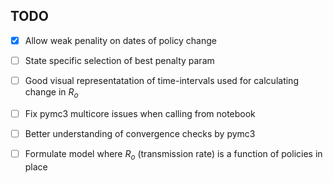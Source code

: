 ## TODO

- [x] Allow weak penality on dates of policy change
- [ ] State specific selection of best penalty param

- [ ] Good visual representatation of time-intervals used for calculating change in $R_o$

- [ ] Fix pymc3 multicore issues when calling from notebook

- [ ] Better understanding of convergence checks by pymc3

- [ ] Formulate model where $R_o$ (transmission rate) is a function of policies in place 

